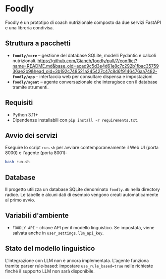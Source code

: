 # Foodly

Foodly è un prototipo di coach nutrizionale composto da due servizi FastAPI e una libreria condivisa.

## Struttura a pacchetti
- **`foodly/core`** – gestione del database SQLite, modelli Pydantic e calcoli nutrizionali.
https://github.com/Gianeh/foodly/pull/7/conflict?name=README.md&base_oid=acad9c5d3e4d61e8c7c292b1fbac3575936ae2b9&head_oid=3b192c748521a245427c47c8d6f9146476aa7482- **`foodly/app`** – interfaccia web per consultare dispensa e impostazioni.
- **`foodly/agent`** – agente conversazionale che interagisce con il database tramite strumenti.

## Requisiti
- Python 3.11+
- Dipendenze installabili con `pip install -r requirements.txt`.

## Avvio dei servizi
Eseguire lo script `run.sh` per avviare contemporaneamente il Web UI (porta 8000) e l'agente (porta 8001):

```bash
bash run.sh
```

## Database
Il progetto utilizza un database SQLite denominato `foodly.db` nella directory radice. Le tabelle e alcuni dati di esempio vengono creati automaticamente al primo avvio.

## Variabili d'ambiente
- `FOODLY_API` – chiave API per il modello linguistico. Se impostata, viene salvata anche in `user_settings.llm_api_key`.

## Stato del modello linguistico
L'integrazione con LLM non è ancora implementata. L'agente funziona tramite parser rule‑based: impostare `use_rule_based=true` nelle richieste finché il supporto LLM non sarà disponibile.
